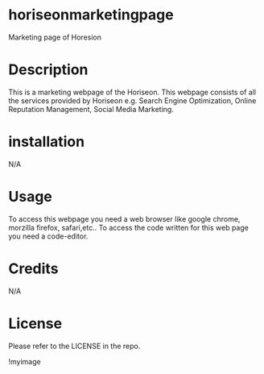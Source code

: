 # horiseonmarketingpage
Marketing page of Horesion

# Description
This is a marketing webpage of the  Horiseon. This webpage consists of all the services provided by Horiseon e.g. Search Engine Optimization, Online Reputation Management, Social Media Marketing.

# installation
N/A
# Usage
To access this webpage you need a web browser like google chrome, morzilla firefox, safari,etc.. To access the code written for this web page you need a code-editor.

# Credits
N/A

# License
Please refer to the LICENSE in the repo.

!myimage
